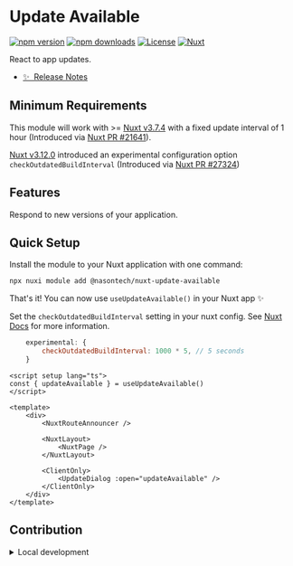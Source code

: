 # Update Available

[![npm version][npm-version-src]][npm-version-href]
[![npm downloads][npm-downloads-src]][npm-downloads-href]
[![License][license-src]][license-href]
[![Nuxt][nuxt-src]][nuxt-href]

React to app updates.

-   [✨ &nbsp;Release Notes](/CHANGELOG.md)
<!-- - [🏀 Online playground](https://stackblitz.com/github/@nasontech/nuxt-update-available?file=playground%2Fapp.vue) -->

## Minimum Requirements

This module will work with >= [Nuxt v3.7.4](https://github.com/nuxt/nuxt/releases/tag/v3.7.4) with a fixed update interval of 1 hour (Introduced via [Nuxt PR #21641](https://github.com/nuxt/nuxt/releases/tag/v3.7.4)).

[Nuxt v3.12.0](https://github.com/nuxt/nuxt/releases/tag/v3.12.0) introduced an experimental configuration option `checkOutdatedBuildInterval` (Introduced via [Nuxt PR #27324](https://github.com/nuxt/nuxt/pull/27324))

## Features

Respond to new versions of your application.

## Quick Setup

Install the module to your Nuxt application with one command:

```bash
npx nuxi module add @nasontech/nuxt-update-available
```

That's it! You can now use `useUpdateAvailable()` in your Nuxt app ✨


Set the `checkOutdatedBuildInterval` setting in your nuxt config. See [Nuxt Docs](https://nuxt.com/docs/api/nuxt-config#checkoutdatedbuildinterval) for more information.

```javascript
    experimental: {
        checkOutdatedBuildInterval: 1000 * 5, // 5 seconds
    }
```

```vue
<script setup lang="ts">
const { updateAvailable } = useUpdateAvailable()
</script>

<template>
    <div>
        <NuxtRouteAnnouncer />

        <NuxtLayout>
            <NuxtPage />
        </NuxtLayout>

        <ClientOnly>
            <UpdateDialog :open="updateAvailable" />
        </ClientOnly>
    </div>
</template>
```

## Contribution

<details>
  <summary>Local development</summary>
  
  ```bash
  # Install dependencies
  npm install
  
  # Generate type stubs
  npm run dev:prepare
  
  # Develop with the playground
  npm run dev
  
  # Build the playground
  npm run dev:build
  
  # Run ESLint
  npm run lint
  
  # Run Vitest
  npm run test
  npm run test:watch
  
  # Release new version
  npm run release
  ```

</details>

<!-- Badges -->

[npm-version-src]: https://img.shields.io/npm/v/@nasontech/nuxt-update-available/latest.svg?style=flat&colorA=020420&colorB=00DC82
[npm-version-href]: https://npmjs.com/package/@nasontech/nuxt-update-available
[npm-downloads-src]: https://img.shields.io/npm/dm/@nasontech/nuxt-update-available.svg?style=flat&colorA=020420&colorB=00DC82
[npm-downloads-href]: https://npm.chart.dev/@nasontech/nuxt-update-available
[license-src]: https://img.shields.io/npm/l/@nasontech/nuxt-update-available.svg?style=flat&colorA=020420&colorB=00DC82
[license-href]: https://npmjs.com/package/@nasontech/nuxt-update-available
[nuxt-src]: https://img.shields.io/badge/Nuxt-020420?logo=nuxt.js
[nuxt-href]: https://nuxt.com
